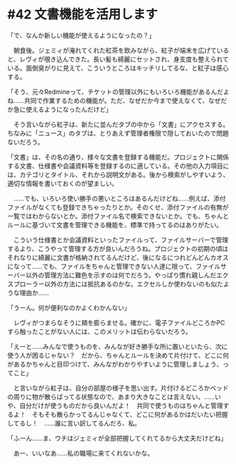 # #42 文書機能を活用します
「で、なんか新しい機能が使えるようになったの？」

　朝食後。ジェミィが淹れてくれた紅茶を飲みながら、紅子が端末を広げていると、レヴィが覗き込んできた。長い髪も綺麗にセットされ、身支度も整えられている。面倒臭がりに見えて、こういうところはキッチリしてるな、と紅子は感心する。

「そう、元々Redmineって、チケットの管理以外にもいろいろ機能があるんだよね……共同で作業するための機能が。ただ、なぜだか今まで使えなくて、なぜだか急に使えるようになったんだけど」

　そう言いながら紅子は、新たに並んだタブの中から「文書」にアクセスする。ちなみに「ニュース」のタブは、とりあえず管理者権限で隠しておいたので問題ないだろう。


「文書」は、その名の通り、様々な文書を登録する機能だ。プロジェクトに関係する文書、仕様書や会議資料等を登録するのに適している。その他の入力項目には、カテゴリとタイトル、それから説明文がある。後から検索がしやすいよう、適切な情報を書いておくのが望ましい。


　……でも、いろいろ使い勝手の悪いところはあるんだけどね……例えば、添付ファイルがなくても登録できちゃったりとか。そのくせ、添付ファイルの有無が一覧ではわからないとか。添付ファイル名で検索できないとか。でも、ちゃんとルールに基づいて文書を管理できる機能を、標準で持ってるのはありがたい。

　こういう仕様書とか会議資料といったファイルって、ファイルサーバーで管理するより、こうやって管理する方が良いんだろうね。プロジェクトの初期の頃はそれなりに綺麗に文書が格納されてるんだけど、後になるにつれどんどんカオスになって……でも、ファイルをちゃんと管理できない人達に限って、ファイルサーバー以外の管理方法に難色を示すのは何でだろう。やっぱり慣れ親しんだエクスプローラー以外の方法には抵抗あるのかな。エクセルしか使わないのも似たような理由か……


「うーん。何が便利なのかよくわかんない」

　レヴィがつまらなそうに頬を膨らませる。確かに、電子ファイルどころかPCすら触ったことがない人には、このメリットは伝わらないだろう。

「えーと……みんなで使うものを、みんなが好き勝手な所に置いといたら、次に使う人が困るじゃない？　だから、ちゃんとルールを決めて片付けて、どこに何があるかちゃんと目印つけて、みんながわかりやすいように管理しましょう、ってこと」

　と言いながら紅子は、自分の部屋の様子を思い出す。片付けるどころかベッドの周りに物が散らばってる状態なので、あまり大きなことは言えない。……いや、自分だけが使うものだから良いんだよ！　共同で使うものはちゃんと管理するよ！　そもそも散らかってるんじゃなくて、どこに何があるかはだいたい把握してるし！　……誰に言い訳してるんだろ、私。

「ふーん……ま、ウチはジェミィが全部把握してくれてるから大丈夫だけどね」

　あー、いいなあ……私の職場に来てくれないかな。
